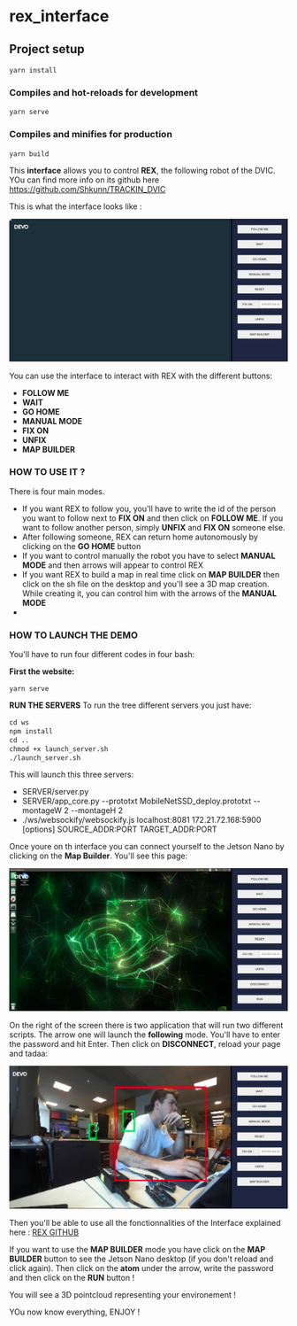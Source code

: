 # rex_interface

## Project setup
```
yarn install
```

### Compiles and hot-reloads for development
```
yarn serve
```

### Compiles and minifies for production
```
yarn build
```

This **interface** allows you to control **REX**, the following robot of the DVIC. YOu can find more info on its github here <https://github.com/Shkunn/TRACKIN_DVIC>

This is what the interface looks like :

![image](https://github.com/Polpii/rex_Interface/blob/main/pics/screen_no_map.png?raw=true)

You can use the interface to interact with REX with the different buttons:
* **FOLLOW ME**
* **WAIT**
* **GO HOME**
* **MANUAL MODE**
* **FIX ON**
* **UNFIX**
* **MAP BUILDER**

### HOW TO USE IT ?

There is four main modes. 
* If you want REX to follow you, you'll have to write the id of the person you want to follow next to **FIX ON** and then click on **FOLLOW ME**. If you want to follow another person, simply **UNFIX** and **FIX ON** someone else.
* After following someone, REX can return home autonomously by clicking on the **GO HOME** button
* If you want to control manually the robot you have to select **MANUAL MODE** and then arrows will appear to control REX
* If you want REX to build a map in real time click on **MAP BUILDER** then click on the sh file on the desktop and you'll see a 3D map creation. While creating it, you can control him with the arrows of the **MANUAL MODE**
* 
### HOW TO LAUNCH THE DEMO

You'll have to run four different codes in four bash:

**First the website:**
```
yarn serve
```

**RUN THE SERVERS**
To run the tree different servers you just have:
```
cd ws
npm install
cd ..
chmod +x launch_server.sh
./launch_server.sh
```

This will launch this three servers:
* SERVER/server.py
* SERVER/app_core.py --prototxt MobileNetSSD_deploy.prototxt --montageW 2 --montageH 2
* ./ws/websockify/websockify.js localhost:8081 172.21.72.168:5900 [options] SOURCE_ADDR:PORT TARGET_ADDR:PORT

Once youre on th interface you can connect yourself to the Jetson Nano by clicking on the **Map Builder**. You'll see this page: 

![image](https://github.com/Polpii/rex_Interface/blob/main/pics/screen_map_builder.png?raw=true)

On the right of the screen there is two application that will run two different scripts. The arrow one will launch the **following** mode. You'll have to enter the password and hit Enter. Then click on **DISCONNECT**, reload your page and tadaa:   

![image](https://github.com/Polpii/rex_Interface/blob/main/pics/stream_follow.png?raw=true)

Then you'll be able to use all the fonctionnalities of the Interface explained here : [REX GITHUB](https://github.com/Shkunn/TRACKIN_DVIC)

If you want to use the **MAP BUILDER** mode you have click on the **MAP BUILDER** button to see the Jetson Nano desktop (if you don't reload and click again).
Then click on the **atom** under the arrow, write the password and then click on the **RUN** button ! 

You will see a 3D pointcloud representing your environement !

YOu now know everything, ENJOY !
